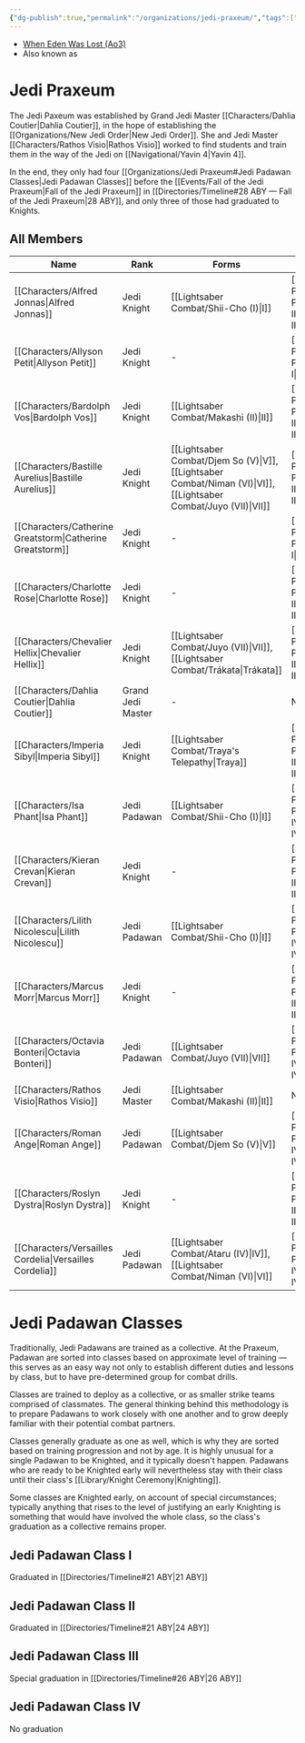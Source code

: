 ```yaml
---
{"dg-publish":true,"permalink":"/organizations/jedi-praxeum/","tags":["unfinished","faction"]}
---
```


- [When Eden Was Lost (Ao3)](https://archiveofourown.org/works/19334440/chapters/45992584)
- Also known as 

# Jedi Praxeum

The Jedi Paxeum was established by Grand Jedi Master [[Characters/Dahlia Coutier\|Dahlia Coutier]], in the hope of establishing the [[Organizations/New Jedi Order\|New Jedi Order]]. She and Jedi Master [[Characters/Rathos Visio\|Rathos Visio]] worked to find students and train them in the way of the Jedi on [[Navigational/Yavin 4\|Yavin 4]]. 

In the end, they only had four [[Organizations/Jedi Praxeum#Jedi Padawan Classes\|Jedi Padawan Classes]] before the [[Events/Fall of the Jedi Praxeum\|Fall of the Jedi Praxeum]] in [[Directories/Timeline#28 ABY — Fall of the Jedi Praxeum\|28 ABY]], and only three of those had graduated to Knights. 

## All Members
| Name                                                         | Rank              | Forms                                                       | Padawan Class                                                               | Status   |
| ------------------------------------------------------------ | ----------------- | ----------------------------------------------------------- | --------------------------------------------------------------------------- | -------- |
| [[Characters/Alfred Jonnas\|Alfred Jonnas]]               | Jedi Knight       | [[Lightsaber Combat/Shii-Cho (I)\|I]]                    | [[Organizations/Jedi Praxeum#Jedi Padawan Class III\|Padawan Class III]] | Fallen   |
| [[Characters/Allyson Petit\|Allyson Petit]]               | Jedi Knight       | \-                                                          | [[Organizations/Jedi Praxeum#Jedi Padawan Class I\|Padawan Class I]]     | Deceased |
| [[Characters/Bardolph Vos\|Bardolph Vos]]                 | Jedi Knight       | [[Lightsaber Combat/Makashi (II)\|II]]                   | [[Organizations/Jedi Praxeum#Jedi Padawan Class III\|Padawan Class III]] | Fallen   |
| [[Characters/Bastille Aurelius\|Bastille Aurelius]]       | Jedi Knight       | [[Lightsaber Combat/Djem So (V)\|V]], [[Lightsaber Combat/Niman (VI)\|VI]], [[Lightsaber Combat/Juyo (VII)\|VII]] | [[Organizations/Jedi Praxeum#Jedi Padawan Class III\|Padawan Class III]] | Fallen   |
| [[Characters/Catherine Greatstorm\|Catherine Greatstorm]] | Jedi Knight       | \-                                                          | [[Organizations/Jedi Praxeum#Jedi Padawan Class I\|Padawan Class I]]     | Deceased |
| [[Characters/Charlotte Rose\|Charlotte Rose]]             | Jedi Knight       | \-                                                          | [[Organizations/Jedi Praxeum#Jedi Padawan Class III\|Padawan Class III]] | Inactive |
| [[Characters/Chevalier Hellix\|Chevalier Hellix]]         | Jedi Knight       | [[Lightsaber Combat/Juyo (VII)\|VII]], [[Lightsaber Combat/Trákata\|Trákata]]                            | [[Organizations/Jedi Praxeum#Jedi Padawan Class III\|Padawan Class III]] | Fallen   |
| [[Characters/Dahlia Coutier\|Dahlia Coutier]]             | Grand Jedi Master | \-                                                          | N/A                                                                         | Unknown  |
| [[Characters/Imperia Sibyl\|Imperia Sibyl]]               | Jedi Knight       | [[Lightsaber Combat/Traya's Telepathy\|Traya]]           | [[Organizations/Jedi Praxeum#Jedi Padawan Class III\|Padawan Class III]] | Fallen   |
| [[Characters/Isa Phant\|Isa Phant]]                       | Jedi Padawan      | [[Lightsaber Combat/Shii-Cho (I)\|I]]                    | [[Organizations/Jedi Praxeum#Jedi Padawan Class IV\|Padawan Class IV]]   | Deceased |
| [[Characters/Kieran Crevan\|Kieran Crevan]]               | Jedi Knight       | \-                                                          | [[Organizations/Jedi Praxeum#Jedi Padawan Class II\|Padawan Class II]]   | Deceased |
| [[Characters/Lilith Nicolescu\|Lilith Nicolescu]]         | Jedi Padawan      | [[Lightsaber Combat/Shii-Cho (I)\|I]]                    | [[Organizations/Jedi Praxeum#Jedi Padawan Class IV\|Padawan Class IV]]   | Deceased |
| [[Characters/Marcus Morr\|Marcus Morr]]                   | Jedi Knight       | \-                                                          | [[Organizations/Jedi Praxeum#Jedi Padawan Class II\|Padawan Class II]]   | Deceased |
| [[Characters/Octavia Bonteri\|Octavia Bonteri]]           | Jedi Padawan      | [[Lightsaber Combat/Juyo (VII)\|VII]]                    | [[Organizations/Jedi Praxeum#Jedi Padawan Class IV\|Padawan Class IV]]   | Deceased |
| [[Characters/Rathos Visio\|Rathos Visio]]                 | Jedi Master       | [[Lightsaber Combat/Makashi (II)\|II]]                   | N/A                                                                         | Deceased |
| [[Characters/Roman Ange\|Roman Ange]]                     | Jedi Padawan      | [[Lightsaber Combat/Djem So (V)\|V]]                     | [[Organizations/Jedi Praxeum#Jedi Padawan Class IV\|Padawan Class IV]]   | Fallen   |
| [[Characters/Roslyn Dystra\|Roslyn Dystra]]               | Jedi Knight       | \-                                                          | [[Organizations/Jedi Praxeum#Jedi Padawan Class II\|Padawan Class II]]   | Deceased |
| [[Characters/Versailles Cordelia\|Versailles Cordelia]]   | Jedi Padawan      | [[Lightsaber Combat/Ataru (IV)\|IV]], [[Lightsaber Combat/Niman (VI)\|VI]]                      | [[Organizations/Jedi Praxeum#Jedi Padawan Class IV\|Padawan Class IV]]   | Fallen   |

# Jedi Padawan Classes

Traditionally, Jedi Padawans are trained as a collective. At the Praxeum, Padawan are sorted into classes based on approximate level of training — this serves as an easy way not only to establish different duties and lessons by class, but to have pre-determined group for combat drills. 

Classes are trained to deploy as a collective, or as smaller strike teams comprised of classmates. The general thinking behind this methodology is to prepare Padawans to work closely with one another and to grow deeply familiar with their potential combat partners.

Classes generally graduate as one as well, which is why they are sorted based on training progression and not by age. It is highly unusual for a single Padawan to be Knighted, and it typically doesn't happen. Padawans who are ready to be Knighted early will nevertheless stay with their class until their class's [[Library/Knight Ceremony\|Knighting]].

Some classes are Knighted early, on account of special circumstances; typically anything that rises to the level of justifying an early Knighting is something that would have involved the whole class, so the class's graduation as a collective remains proper.

## Jedi Padawan Class I

Graduated in [[Directories/Timeline#21 ABY\|21 ABY]]

## Jedi Padawan Class II

Graduated in [[Directories/Timeline#21 ABY\|24 ABY]]

## Jedi Padawan Class III

Special graduation in [[Directories/Timeline#26 ABY\|26 ABY]]

## Jedi Padawan Class IV

No graduation 